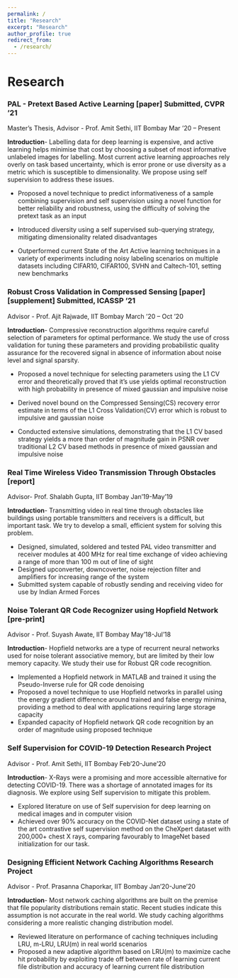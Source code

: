 ```yaml
---
permalink: /
title: "Research"
excerpt: "Research"
author_profile: true
redirect_from:
  - /research/
---
```


# **Research**
### PAL - Pretext Based Active Learning [paper] Submitted, CVPR ’21
Master’s Thesis, Advisor - Prof. Amit Sethi, IIT Bombay Mar ’20 – Present

**Introduction**- Labelling data for deep learning is expensive, and active learning helps minimise that cost by choosing a
subset of most informative unlabeled images for labelling. Most current active learning approaches rely overly on task
based uncertainty, which is error prone or use diversity as a metric which is susceptible to dimensionality. We propose using
self supervision to address these issues.

- Proposed a novel technique to predict informativeness of a sample combining supervision and self supervision using a
novel function for better reliability and robustness, using the difficulty of solving the pretext task as an input

- Introduced diversity using a self supervised sub-querying strategy, mitigating dimensionality related disadvantages

- Outperformed current State of the Art Active learning techniques in a variety of experiments including noisy
labeling scenarios on multiple datasets including CIFAR10, CIFAR100, SVHN and Caltech-101, setting new benchmarks

### **Robust Cross Validation in Compressed Sensing [paper] [supplement] Submitted, ICASSP ’21**
Advisor - Prof. Ajit Rajwade, IIT Bombay March ’20 – Oct ’20

**Introduction**- Compressive reconstruction algorithms require careful selection of parameters for optimal performance. We
study the use of cross validation for tuning these parameters and providing probabilistic quality assurance for the recovered
signal in absence of information about noise level and signal sparsity.

- Proposed a novel technique for selecting parameters using the L1 CV error and theoretically proved that it’s use
yields optimal reconstruction with high probability in presence of mixed gaussian and impulsive noise

- Derived novel bound on the Compressed Sensing(CS) recovery error estimate in terms of the L1 Cross Validation(CV)
error which is robust to impulsive and gaussian noise
- Conducted extensive simulations, demonstrating that the L1 CV based strategy yields a more than order of magnitude
gain in PSNR over traditional L2 CV based methods in presence of mixed gaussian and impulsive noise

### **Real Time Wireless Video Transmission Through Obstacles [report]**
Advisor- Prof. Shalabh Gupta, IIT Bombay Jan’19-May’19

**Introduction**- Transmitting video in real time through obstacles like buildings using portable transmitters and receivers is
a difficult, but important task. We try to develop a small, efficient system for solving this problem.

- Designed, simulated, soldered and tested PAL video transmitter and receiver modules at 400 MHz for real time exchange
of video achieving a range of more than 100 m out of line of sight
- Designed upconverter, downcoverter, noise rejection filter and amplifiers for increasing range of the system
- Submitted system capable of robustly sending and receiving video for use by Indian Armed Forces

### **Noise Tolerant QR Code Recognizer using Hopfield Network [pre-print]**
Advisor - Prof. Suyash Awate, IIT Bombay May’18-Jul’18

**Introduction**- Hopfield networks are a type of recurrent neural networks used for noise tolerant associative memory, but
are limited by their low memory capacity. We study their use for Robust QR code recognition.

- Implemented a Hopfield network in MATLAB and trained it using the Pseudo-Inverse rule for QR code denoising
- Proposed a novel technique to use Hopfield networks in parallel using the energy gradient difference around trained
and false energy minima, providing a method to deal with applications requiring large storage capacity
- Expanded capacity of Hopfield network QR code recognition by an order of magnitude using proposed technique

### **Self Supervision for COVID-19 Detection Research Project**
Advisor - Prof. Amit Sethi, IIT Bombay Feb’20-June’20

**Introduction**- X-Rays were a promising and more accessible alternative for detecting COVID-19. There was a shortage of
annotated images for its diagnosis. We explore using Self supervision to mitigate this problem.
- Explored literature on use of Self supervision for deep learning on medical images and in computer vision
- Achieved over 90% accuracy on the COVID-Net dataset using a state of the art contrastive self supervision method on
the CheXpert dataset with 200,000+ chest X rays, comparing favourably to ImageNet based initialization for our task.

### **Designing Efficient Network Caching Algorithms Research Project**
Advisor - Prof. Prasanna Chaporkar, IIT Bombay Jan’20-June’20

**Introduction**- Most network caching algorithms are built on the premise that file popularity distributions remain static.
Recent studies indicate this assumption is not accurate in the real world. We study caching algorithms considering a more
realistic changing distribution model.
- Reviewed literature on performance of caching techniques including LRU, m-LRU, LRU(m) in real world scenarios
- Proposed a new adaptive algorithm based on LRU(m) to maximize cache hit probability by exploiting trade off
between rate of learning current file distribution and accuracy of learning current file distribution
